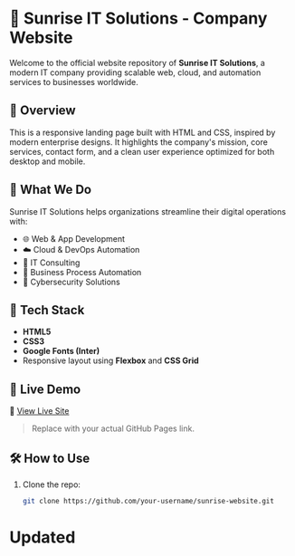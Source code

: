 
# 🌅 Sunrise IT Solutions - Company Website

Welcome to the official website repository of **Sunrise IT Solutions**, a modern IT company providing scalable web, cloud, and automation services to businesses worldwide.

## 🚀 Overview

This is a responsive landing page built with HTML and CSS, inspired by modern enterprise designs. It highlights the company's mission, core services, contact form, and a clean user experience optimized for both desktop and mobile.

## 💼 What We Do

Sunrise IT Solutions helps organizations streamline their digital operations with:

- 🌐 Web & App Development  
- ☁️ Cloud & DevOps Automation  
- 🧠 IT Consulting  
- 🤖 Business Process Automation  
- 🔐 Cybersecurity Solutions  

## 🔧 Tech Stack

- **HTML5**
- **CSS3**
- **Google Fonts (Inter)**
- Responsive layout using **Flexbox** and **CSS Grid**

## 📸 Live Demo

🔗 [View Live Site](https://https://github.com/MayankS95/sunrisewebsite)

> Replace with your actual GitHub Pages link.

## 🛠️ How to Use

1. Clone the repo:
   ```bash
   git clone https://github.com/your-username/sunrise-website.git
# Updated

